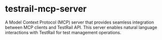 # testrail-mcp-server
A Model Context Protocol (MCP) server that provides seamless integration between MCP clients and TestRail API. This server enables natural language interactions with TestRail for test management operations.
